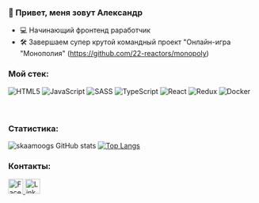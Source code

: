### :wave: Привет, меня зовут Александр

- :computer: Начинающий фронтенд раработчик
- :hammer_and_wrench: Завершаем супер крутой командный проект "Онлайн-игра "Монополия" (https://github.com/22-reactors/monopoly)

### Мой стек:
![HTML5](https://user-images.githubusercontent.com/94950998/234196094-78e4ee89-3252-4bde-91a5-1a677520c1f5.svg)
![JavaScript](https://user-images.githubusercontent.com/94950998/234196514-1b3cd835-9fa8-4df4-b760-9ba216c07368.svg)
![SASS](https://user-images.githubusercontent.com/94950998/234197004-94f8a926-1ed3-4749-a96b-f10315dee029.svg)
![TypeScript](https://user-images.githubusercontent.com/94950998/234197252-54005aea-1dca-456b-a549-c8c815d17c95.svg)
![React](https://user-images.githubusercontent.com/94950998/234204353-71cf85f6-9a04-48ad-a7ab-934a8bfb3f85.svg)
![Redux](https://user-images.githubusercontent.com/94950998/234097610-6a049d82-eb63-4fcd-8fd5-084eec324437.svg)
![Docker](https://user-images.githubusercontent.com/94950998/234210679-cbf38159-2a17-48b7-8f4b-5ab54f2564b0.svg)
<br/><br/><br/>
### Статистика:
![skaamoogs GitHub stats](https://github-readme-stats.vercel.app/api?username=skaamoogs&show_icons=true&theme=radical&hide=issues&custom_title=Профиль)
[![Top Langs](https://github-readme-stats.vercel.app/api/top-langs/?username=skaamoogs&langs_count=6&layout=compact&theme=radical&custom_title=Часто%20используемые%20языки)](https://github.com/anuraghazra/github-readme-stats)

### Контакты:

<a href="https://www.facebook.com/alex.shabanov.54">
  <img src="https://cdn.jsdelivr.net/gh/dmhendricks/signature-social-icons/icons/round-flat-filled/50px/facebook.png" alt="Facebook" title="Facebook" width="30" height="30" />
</a>
<a href="https://www.linkedin.com/in/skaamoogs/">
  <img src="https://cdn.jsdelivr.net/gh/dmhendricks/signature-social-icons/icons/round-flat-filled/50px/linkedin.png" alt="Linkedin" title="Linkedin" width="30" height="30" />
</a>

<!---
skaamoogs/skaamoogs is a ✨ special ✨ repository because its `README.md` (this file) appears on your GitHub profile.
You can click the Preview link to take a look at your changes.
--->
